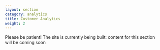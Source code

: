 ```yaml
---
layout: section
category: analytics
title: Customer Analytics
weight: 2
---
```


Please be patient! The site is currently being built: content for this section will be coming soon